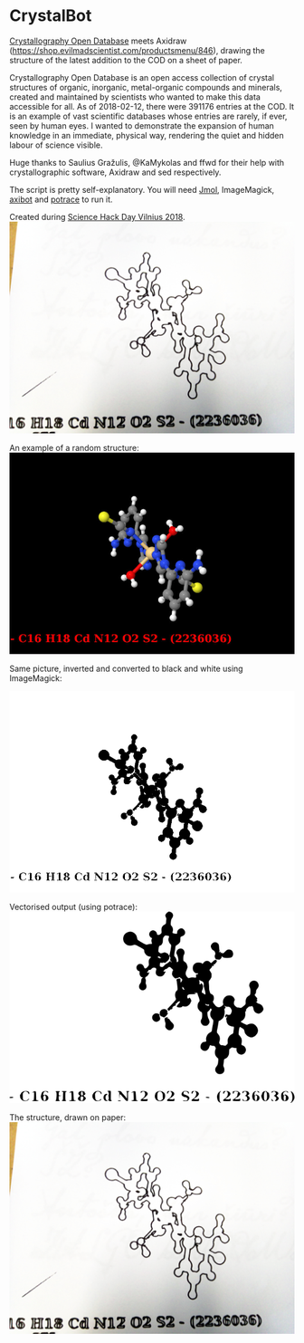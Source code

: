 # CrystalBot
[Crystallography Open Database](http://www.crystallography.net/cod/) meets Axidraw (https://shop.evilmadscientist.com/productsmenu/846), 
drawing the structure of the latest addition to the COD on a sheet of paper.

Crystallography Open Database is an open access collection of crystal structures of organic, inorganic, metal-organic compounds and minerals, created and maintained by scientists who wanted to make this data accessible for all. 
As of 2018-02-12, there were 391176 entries at the COD. It is an example of vast scientific databases whose entries are rarely, if ever, seen by human eyes. I wanted to demonstrate the expansion of human knowledge in an immediate, physical way, rendering the quiet and hidden labour of science visible. 

Huge thanks to Saulius Gražulis, @KaMykolas and ffwd for their help with crystallographic software, Axidraw and sed respectively.

The script is pretty self-explanatory. You will need [Jmol](https://en.wikipedia.org/wiki/Jmol), ImageMagick, [axibot](https://github.com/storborg/axibot) and [potrace](http://potrace.sourceforge.net/) to run it.


Created during [Science Hack Day Vilnius 2018](http://vilnius.sciencehackday.org).
![alt text](https://github.com/Technariumas/CrystalBot/blob/master/plot.jpg)


An example of a random structure:
![alt text](https://github.com/Technariumas/CrystalBot/blob/master/example.png)

Same picture, inverted and converted to black and white using ImageMagick:

![alt text](https://github.com/Technariumas/CrystalBot/blob/master/output.png)

Vectorised output (using potrace):
![alt text](https://github.com/Technariumas/CrystalBot/blob/master/vector.png)

The structure, drawn on paper:
![alt text](https://github.com/Technariumas/CrystalBot/blob/master/plot.jpg)



